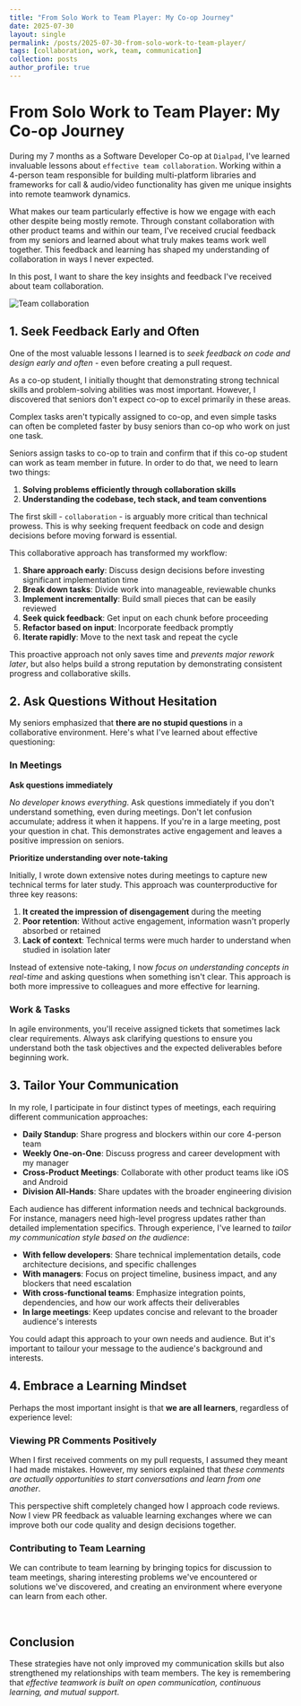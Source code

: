 ```yaml
---
title: "From Solo Work to Team Player: My Co-op Journey"
date: 2025-07-30
layout: single
permalink: /posts/2025-07-30-from-solo-work-to-team-player/
tags: [collaboration, work, team, communication]
collection: posts
author_profile: true
---
```

# From Solo Work to Team Player: My Co-op Journey

<!-- ((overview)) -->

<!-- I have been working as Software Developer Co-op at `Dialpad` for 7 months now. 
I am working within a team of 4 people where are responsible for building multiple plattform libraries and frameworks 
to provide call & audio/video functionality. Most of us are working remotely but our team is engaging with each other alot.
It means we have lots chance to collaborate with other product teams. 

Based on my experience and advide of my seniors, I have been sharing -->

<!-- 
why this is better writing 

Stronger opening: Started with your learning experience rather than just stating facts
Emphasis on feedback: Highlighted that you received "crucial feedback from your seniors" about effective teamwork
Clear value proposition: Made it clear that you'll be sharing practical insights and strategies
Better flow: Connected your Dialpad experience directly to the lessons you want to share
Engaging hook: Added "This feedback has shaped my understanding of collaboration in ways I never expected" to create curiosity

 -->

During my 7 months as a Software Developer Co-op at `Dialpad`, I've learned invaluable lessons about `effective team collaboration`. Working within a 4-person team responsible for building multi-platform libraries and frameworks for call & audio/video functionality has given me unique insights into remote teamwork dynamics.

What makes our team particularly effective is how we engage with each other despite being mostly remote. Through constant collaboration with other product teams and within our team, I've received crucial feedback from my seniors and learned about what truly makes teams work well together. This feedback and learning has shaped my understanding of collaboration in ways I never expected.

In this post, I want to share the key insights and feedback I've received about team collaboration.

![Team collaboration](https://images.unsplash.com/photo-1522071820081-009f0129c71c?q=80&w=2070&auto=format&fit=crop&ixlib=rb-4.1.0&ixid=M3wxMjA3fDB8MHxwaG90by1wYWdlfHx8fGVufDB8fHx8fA%3D%3D)

<!--  

get feedback often about code and design before go further ( even before PR up)
ask fast question 
no work in silo 
not stupid question

ask question if cannot udnerstand anytime even in the meeting
make understand clear in the meeting by asking question rather than writing down 

tailor my messaged depending on listener 

we all learner 
- comments in pr does not mean you are wrong. 
- give some topic to discuss 


-->

## 1. Seek Feedback Early and Often

<!-- Original: One of the most valuable lessons I learned is to **get feedback on code and design before moving forward a lot** - even before creating a pull request. -->
One of the most valuable lessons I learned is to *seek feedback on code and design early and often* - even before creating a pull request.
<!-- Better: Fixed grammar ("moving forward a lot" → "early in the process") and improved clarity -->

<!-- Original: As co-op, I thought giving good impression that I have good technical skill and problem solving ability is more important than anything. But most seniors does not have expectation about that to junior. -->
As a co-op student, I initially thought that demonstrating strong technical skills and problem-solving abilities was most important. However, I discovered that seniors don't expect co-op to excel primarily in these areas.
<!-- Better: Fixed grammar ("As co-op" → "As a co-op student"), improved sentence structure, and clarified the contrast -->

<!-- Original: High level tasks are not given to junior. Furthermore, it is way faster to solve even low level tasks by seniors who already busy with other tasks rather than giving to junior. -->
Complex tasks aren't typically assigned to co-op, and even simple tasks can often be completed faster by busy seniors than co-op who work on just one task.
<!-- Better: Improved grammar and clarity, combined redundant sentences into one coherent thought -->

<!-- Original: Senior give task to co-op to train and confirm that if this co-op student can work as team member in future. In order to do that, we need to learn two things -->
Seniors assign tasks to co-op to train and confirm that if this co-op student can work as team member in future. In order to do that, we need to learn two things:
<!-- Better: Fixed grammar, improved sentence structure, and created better flow to the list -->

1. **Solving problems efficiently through collaboration skills**
2. **Understanding the codebase, tech stack, and team conventions**

<!-- Original: We mention first thing here which is more important than anything. In order to do that, we need to get feedback often about code and design before go further ( even before PR up) -->
The first skill - `collaboration` - is arguably more critical than technical prowess. This is why seeking frequent feedback on code and design decisions before moving forward is essential.
<!-- Better: Clearer connection between ideas, better grammar, and more professional tone -->

This collaborative approach has transformed my workflow:

1. **Share approach early**: Discuss design decisions before investing significant implementation time
2. **Break down tasks**: Divide work into manageable, reviewable chunks  
3. **Implement incrementally**: Build small pieces that can be easily reviewed
4. **Seek quick feedback**: Get input on each chunk before proceeding
5. **Refactor based on input**: Incorporate feedback promptly
6. **Iterate rapidly**: Move to the next task and repeat the cycle

<!-- Original: This proactive approach saves time and prevents major rework later in the development cycle. Also we can good reputation to show how well tasks is going. -->
This proactive approach not only saves time and *prevents major rework later*, but also helps build a strong reputation by demonstrating consistent progress and collaborative skills.
<!-- Better: Fixed grammar ("Also we can good reputation" → clearer sentence), improved flow and professionalism -->

## 2. Ask Questions Without Hesitation

My seniors emphasized that **there are no stupid questions** in a collaborative environment. Here's what I've learned about effective questioning:

### In Meetings

**Ask questions immediately**

<!-- Original: No developer know everything. Ask question immediately if you don't understand something, even during meetings. Don't let confusion accumulate; address it when it happens. If you are in big meeting, leave question in chat. This is good for understanding and give impression to seniors that you are active participant. -->
*No developer knows everything*. Ask questions immediately if you don't understand something, even during meetings. Don't let confusion accumulate; address it when it happens. If you're in a large meeting, post your question in chat. This demonstrates active engagement and leaves a positive impression on seniors.
<!-- Better: Fixed grammar (know→knows, question→questions), improved sentence structure, and made the advice more actionable -->

**Prioritize understanding over note-taking**

<!-- Original: At the begginig, I wrote down alot during the meeting to catch up new tech terms to study later myself. It was wrong because of three reasons. -->
Initially, I wrote down extensive notes during meetings to capture new technical terms for later study. This approach was counterproductive for three key reasons:
<!-- Better: Fixed spelling (begginig→Initially), grammar (alot→extensive notes), and improved sentence flow -->

<!-- Original: 1. It gave base imporession not to engage in the meeting. 2. because not engaing, even it is not hard to recall (emaning not put in my head well) 3. It was harder to udnersstand tech term propelry without context. -->
1. **It created the impression of disengagement** during the meeting
2. **Poor retention**: Without active engagement, information wasn't properly absorbed or retained
3. **Lack of context**: Technical terms were much harder to understand when studied in isolation later
<!-- Better: Fixed grammar and spelling errors, improved clarity, and made each point more concise and impactful -->

<!-- Original: Rather than writing down, I try to understand and ask question if I cannot understand in the meeting. It give better impression and memorable for me. -->
Instead of extensive note-taking, I now *focus on understanding concepts in real-time* and asking questions when something isn't clear. This approach is both more impressive to colleagues and more effective for learning.
<!-- Better: Improved grammar (question→questions, It give→This approach), better sentence structure, and clearer cause-and-effect relationship -->

### Work & Tasks

<!-- Original: In agile, you get assigned ticket to do. Sometime it is not clear what to do. Ask question to seniors to make sure you understand what to do and what is expected from you. -->
In agile environments, you'll receive assigned tickets that sometimes lack clear requirements. Always ask clarifying questions to ensure you understand both the task objectives and the expected deliverables before beginning work.
<!-- Better: Fixed grammar (Sometime→sometimes, question→questions), improved clarity, and made the advice more specific and actionable --> 

## 3. Tailor Your Communication

In my role, I participate in four distinct types of meetings, each requiring different communication approaches:
<!-- Better: More professional introduction and clearer setup for the list -->

- **Daily Standup**: Share progress and blockers within our core 4-person team
- **Weekly One-on-One**: Discuss progress and career development with my manager  
- **Cross-Product Meetings**: Collaborate with other product teams like iOS and Android
- **Division All-Hands**: Share updates with the broader engineering division

Each audience has different information needs and technical backgrounds. For instance, managers need high-level progress updates rather than detailed implementation specifics. Through experience, I've learned to *tailor my communication style based on the audience*:
<!-- Better: Fixed "AI've" typo, improved grammar, and made the contrast clearer -->

- **With fellow developers**: Share technical implementation details, code architecture decisions, and specific challenges
- **With managers**: Focus on project timeline, business impact, and any blockers that need escalation
- **With cross-functional teams**: Emphasize integration points, dependencies, and how our work affects their deliverables
- **In large meetings**: Keep updates concise and relevant to the broader audience's interests
<!-- Better: More specific and actionable advice, better organized, and expanded with practical examples -->

You could adapt this approach to your own needs and audience. But it's important to tailour your message to the audience's background and interests.

## 4. Embrace a Learning Mindset

Perhaps the most important insight is that **we are all learners**, regardless of experience level:

### Viewing PR Comments Positively

<!-- Original: When I got comments at PR in the beginning, I thought it means I am wrong. But it's not. Our seniors said it's opportunity to open conversation and learn from each other. -->
When I first received comments on my pull requests, I assumed they meant I had made mistakes. However, my seniors explained that *these comments are actually opportunities to start conversations and learn from one another*.
<!-- Better: Fixed grammar ("at PR" → "on my pull requests", "it means" → "they meant"), improved sentence structure and clarity -->

<!-- Original: It changed my mindset and I started to view PR comments positively. We can learn from each other and it's opportunity to improve our code and design. -->
This perspective shift completely changed how I approach code reviews. Now I view PR feedback as valuable learning exchanges where we can improve both our code quality and design decisions together.
<!-- Better: Better transition, fixed grammar ("it's opportunity" → "valuable learning exchanges"), more engaging language -->

### Contributing to Team Learning

We can contribute to team learning by bringing topics for discussion to team meetings, sharing interesting problems we've encountered or solutions we've discovered, and creating an environment where everyone can learn from each other.

<br>

## Conclusion

These strategies have not only improved my communication skills but also strengthened my relationships with team members. The key is remembering that *effective teamwork is built on open communication, continuous learning, and mutual support*.
